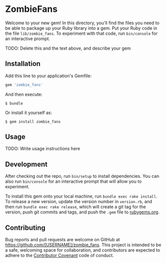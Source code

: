 # ZombieFans

Welcome to your new gem! In this directory, you'll find the files you need to be able to package up your Ruby library into a gem. Put your Ruby code in the file `lib/zombie_fans`. To experiment with that code, run `bin/console` for an interactive prompt.

TODO: Delete this and the text above, and describe your gem

## Installation

Add this line to your application's Gemfile:

```ruby
gem 'zombie_fans'
```

And then execute:

    $ bundle

Or install it yourself as:

    $ gem install zombie_fans

## Usage

TODO: Write usage instructions here

## Development

After checking out the repo, run `bin/setup` to install dependencies. You can also run `bin/console` for an interactive prompt that will allow you to experiment.

To install this gem onto your local machine, run `bundle exec rake install`. To release a new version, update the version number in `version.rb`, and then run `bundle exec rake release`, which will create a git tag for the version, push git commits and tags, and push the `.gem` file to [rubygems.org](https://rubygems.org).

## Contributing

Bug reports and pull requests are welcome on GitHub at https://github.com/[USERNAME]/zombie_fans. This project is intended to be a safe, welcoming space for collaboration, and contributors are expected to adhere to the [Contributor Covenant](http://contributor-covenant.org) code of conduct.

